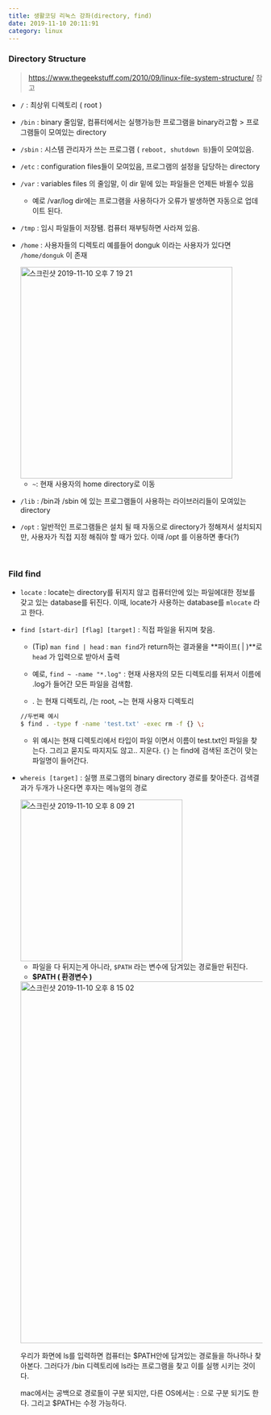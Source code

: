 ```yaml
---
title: 생활코딩 리눅스 강좌(directory, find)
date: 2019-11-10 20:11:91
category: linux
---
```


###  Directory Structure

> https://www.thegeekstuff.com/2010/09/linux-file-system-structure/ 참고

- <code>/</code> : 최상위 디렉토리 ( root )

- <code>/bin</code> : binary 줄임말, 컴퓨터에서는 실행가능한 프로그램을 binary라고함 > 프로그램들이 모여있는 directory

- <code>/sbin</code> : 시스템 관리자가 쓰는 프로그램 ( <code>reboot, shutdown 등</code>)들이 모여있음.

- <code>/etc</code> : configuration files들이 모여있음, 프로그램의 설정을 담당하는 directory

- <code>/var</code> : variables files 의 줄임말, 이 dir 밑에 있는 파일들은 언제든 바뀔수 있음

  - 예로 /var/log dir에는 프로그램을 사용하다가 오류가 발생하면 자동으로 업데이트 된다.

- <code>/tmp</code> : 임시 파일들이 저장됌. 컴퓨터 재부팅하면 사라져 있음.

- <code>/home</code> : 사용자들의 디렉토리 예를들어 donguk 이라는 사용자가 있다면 <code>/home/donguk</code> 이 존재 

  <img width="420" alt="스크린샷 2019-11-10 오후 7 19 21" src="https://user-images.githubusercontent.com/39187116/68542353-3a653600-03ef-11ea-8bd8-3d03272327a6.png">

  -  <code>~</code>: 현재 사용자의 home directory로 이동

- <code>/lib</code> : /bin과 /sbin 에 있는 프로그램들이 사용하는 라이브러리들이 모여있는 directory
- <code>/opt</code> : 일반적인 프로그램들은 설치 될 때 자동으로 directory가 정해져서 설치되지만, 사용자가 직접 지정 해줘야 할 때가 있다. 이때 /opt 를 이용하면 좋다(?)

<br/>

### Fild find

- <code>locate</code> : locate는 directory를 뒤지지 않고 컴퓨터안에 있는 파일에대한 정보를 갖고 있는 database를 뒤진다. 이때, locate가 사용하는 database를 <code>mlocate</code> 라고 한다.

- <code>find [start-dir] [flag] [target]</code> : 직접 파일을 뒤지며 찾음.

  - (Tip) <code>man find | head</code> : <code>man find</code>가 return하는 결과물을 **파이프( | )**로 <code>head</code> 가 입력으로 받아서 출력

  - 예로, <code>find ~ -name "*.log"</code> : 현재 사용자의 모든 디렉토리를 뒤져서 이름에 .log가 들어간 모든 파일을 검색함.
  - . 는 현재 디렉토리, /는 root, ~는 현재 사용자 디렉토리

  ```bash
  //두번째 예시
  $ find . -type f -name 'test.txt' -exec rm -f {} \;
  ```

  - 위 예시는 현재 디렉토리에서 타입이 파일 이면서 이름이 test.txt인 파일을 찾는다. 그리고 묻지도 따지지도 않고.. 지운다.  <code>{}</code> 는 find에 검색된 조건이 맞는 파일명이 들어간다.

- <code>whereis [target]</code> : 실행 프로그램의 binary directory 경로를 찾아준다. 검색결과가 두개가 나온다면 후자는 메뉴얼의 경로

  <img width="321" alt="스크린샷 2019-11-10 오후 8 09 21" src="https://user-images.githubusercontent.com/39187116/68543092-0c372480-03f6-11ea-95c7-854904d1c219.png">

  - 파일을 다 뒤지는게 아니라, <code>$PATH</code> 라는 변수에 담겨있는 경로들만 뒤진다.
  - **$PATH ( 환경변수 )**

  <img width="718" alt="스크린샷 2019-11-10 오후 8 15 02" src="https://user-images.githubusercontent.com/39187116/68543162-d5154300-03f6-11ea-910b-3e0b4eeb5564.png">

  우리가 화면에 ls를 입력하면 컴퓨터는 $PATH안에 담겨있는 경로들을 하나하나 찾아본다.  그러다가 /bin 디렉토리에 ls라는 프로그램을 찾고 이를 실행 시키는 것이다. 

  mac에서는 공백으로 경로들이 구분 되지만, 다른 OS에서는 : 으로 구분 되기도 한다. 그리고 $PATH는 수정 가능하다.